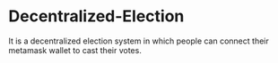 # Decentralized-Election
It is a decentralized election system in which people can connect their metamask wallet to cast their votes.
